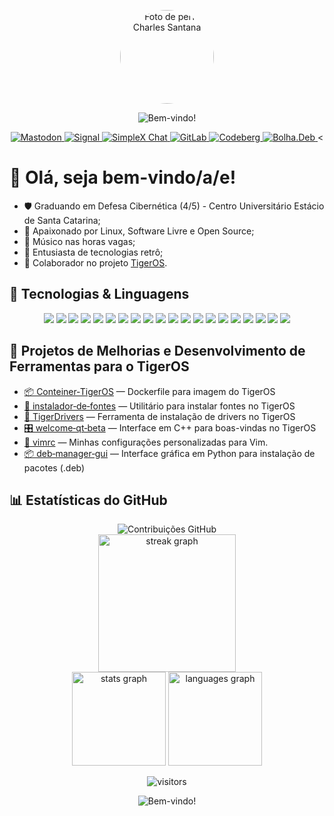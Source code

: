 <p align="center">
  <img src="https://github.com/selrahcsan.png" width="150" height="150" style="border-radius: 50%;" alt="Foto de perfil Charles Santana">
</p>

<p align="center">
  <img src="https://user-images.githubusercontent.com/74038190/212284115-f47cd8ff-2ffb-4b04-b5bf-4d1c14c0247f.gif" alt="Bem-vindo!" />
</p>

<div align="center">
  <a rel="me" href="https://mastodon.social/@charlesstna" target="_blank">
    <img src="https://img.shields.io/badge/Mastodon-6364FF?style=for-the-badge&logo=mastodon&logoColor=white" alt="Mastodon">
  </a>
  <a href="https://signal.me/#eu/4L3AX9j8C1E2fJd_5DVxyYjDds4F1s_jSRViEDfWhazXLJpbG15HF5uZLAPnyfkm" target="_blank">
    <img src="https://img.shields.io/badge/Signal-3A76F0?style=for-the-badge&logo=signal&logoColor=white" alt="Signal">
  </a>
  <a href="https://simplex.chat/contact#/?v=2-7&smp=smp%3A%2F%2F1OwYGt-yqOfe2IyVHhxz3ohqo3aCCMjtB-8wn4X_aoY%3D%40smp11.simplex.im%2FcSQYB-2aQldcMtfFoFM1ey0ILN2w_JQy%23%2F%3Fv%3D1-3%26dh%3DMCowBQYDK2VuAyEAabJCSOPYAbHL7sRwH5QgT96t31dp2XZWaAJK8dGB0nI%253D%26srv%3D6ioorbm6i3yxmuoezrhjk6f6qgkc4syabh7m3so74xunb5nzr4pwgfqd.onion" target="_blank">
    <img src="https://img.shields.io/badge/SimpleX%20Chat-000000?style=for-the-badge" alt="SimpleX Chat">
  </a>
  <a href="https://gitlab.com/charlesstna" target="_blank">
    <img src="https://img.shields.io/badge/GitLab-FC6D26?style=for-the-badge&logo=gitlab&logoColor=white" alt="GitLab">
  </a>
  <a href="https://codeberg.org/charlesstna" target="_blank">
    <img src="https://img.shields.io/badge/Codeberg-2185D0?style=for-the-badge&logo=codeberg&logoColor=white" alt="Codeberg">
  </a>
  <a href="https://bolha.dev/charlesstna" target="_blank">
    <img src="https://img.shields.io/badge/Bolha.Deb-ff5e5b?style=for-the-badge&logo=debian&logoColor=white" alt="Bolha.Deb">
  </a><
</div>

# 👋 Olá, seja bem-vindo/a/e!

- 🛡️ Graduando em Defesa Cibernética (4/5) - Centro Universitário Estácio de Santa Catarina;
- 🐧 Apaixonado por Linux, Software Livre e Open Source;
- 🎸 Músico nas horas vagas;
- 💾 Entusiasta de tecnologias retrô;
- 🐯 Colaborador no projeto [TigerOS](https://tigeros.com.br).

## 🚀 Tecnologias & Linguagens

<div align="center">
  <!-- Linguagens -->
  <img src="https://img.shields.io/badge/-Python-3776AB?logo=python&logoColor=white&style=for-the-badge" />
  <img src="https://img.shields.io/badge/-Bash-4EAA25?logo=gnubash&logoColor=white&style=for-the-badge" />
  <img src="https://img.shields.io/badge/-C-00599C?logo=c&logoColor=white&style=for-the-badge" />
  <img src="https://img.shields.io/badge/-C%23-239120?logo=csharp&logoColor=white&style=for-the-badge" />
  <img src="https://img.shields.io/badge/-.NET-512BD4?logo=dotnet&logoColor=white&style=for-the-badge" />
  <img src="https://img.shields.io/badge/-JavaScript-F7DF1E?logo=javascript&logoColor=black&style=for-the-badge" />
  <img src="https://img.shields.io/badge/-PHP-777BB4?logo=php&logoColor=white&style=for-the-badge" />
  <img src="https://img.shields.io/badge/-HTML5-E34F26?logo=html5&logoColor=white&style=for-the-badge" />
  <img src="https://img.shields.io/badge/-CSS3-1572B6?logo=css3&logoColor=white&style=for-the-badge" />
  <img src="https://img.shields.io/badge/-Node.js-339933?logo=nodedotjs&logoColor=white&style=for-the-badge" />
  <img src="https://img.shields.io/badge/-PowerShell-5391FE?logo=powershell&logoColor=white&style=for-the-badge" />

  <!-- Plataformas / SOs -->
  <img src="https://img.shields.io/badge/-Linux-FCC624?logo=linux&logoColor=black&style=for-the-badge" />
  <img src="https://img.shields.io/badge/-Ubuntu-E95420?logo=ubuntu&logoColor=white&style=for-the-badge" />
  <img src="https://img.shields.io/badge/-Debian-A81D33?logo=debian&logoColor=white&style=for-the-badge" />
  <img src="https://img.shields.io/badge/-Red%20Hat-EE0000?logo=redhat&logoColor=white&style=for-the-badge" />
  <img src="https://img.shields.io/badge/-Fedora-294172?logo=fedora&logoColor=white&style=for-the-badge" />
  <img src="https://img.shields.io/badge/-openSUSE-73BA25?logo=opensuse&logoColor=white&style=for-the-badge" />
  <img src="https://img.shields.io/badge/-Kali%20Linux-557C94?logo=kalilinux&logoColor=white&style=for-the-badge" />
  <img src="https://img.shields.io/badge/-Parrot%20OS-0085b2?logo=parrotsecurity&logoColor=white&style=for-the-badge" />

  <!-- Ferramentas -->
  <img src="https://img.shields.io/badge/-Docker-2496ED?logo=docker&logoColor=white&style=for-the-badge" />
</div>

## 🔧 Projetos de Melhorias e Desenvolvimento de Ferramentas para o TigerOS

- [📦 Conteiner‑TigerOS](https://github.com/selrahcsan/Conteiner-TigerOS) — Dockerfile para imagem do TigerOS <br/>
- [🔧 instalador‑de‑fontes](https://github.com/selrahcsan/instalador-de-fontes) — Utilitário para instalar fontes no TigerOS<br/>
- [🐧 TigerDrivers](https://github.com/selrahcsan/TigerDrivers) — Ferramenta de instalação de drivers no TigerOS<br/>
- [🎛 welcome‑qt‑beta](https://github.com/selrahcsan/welcome-qt-beta) — Interface em C++ para boas-vindas no TigerOS<br/>
- [📝 vimrc](https://github.com/selrahcsan/vimrc) — Minhas configurações personalizadas para Vim.<br/>
- [📦 deb‑manager‑gui](https://github.com/selrahcsan/deb-manager-gui) — Interface gráfica em Python para instalação de pacotes (.deb)<br/>

## 📊 Estatísticas do GitHub

<div align="center">
  <img src="https://github-contributor-stats.vercel.app/api?username=selrahcsan&limit=5&theme=dark&combine_all_yearly_contributions=true" alt="Contribuições GitHub" />
</div>

<div align="center">
  <img src="https://streak-stats.demolab.com?user=selrahcsan&locale=pt-br&mode=daily&theme=dark&hide_border=false&border_radius=5&order=3" height="220" alt="streak graph" />
</div>

<div align="center">
  <img src="https://github-readme-stats.vercel.app/api?username=selrahcsan&hide_title=false&hide_rank=false&show_icons=true&include_all_commits=true&count_private=true&disable_animations=false&theme=dark&locale=pt-br&hide_border=false&order=1" height="150" alt="stats graph" />
  <img src="https://github-readme-stats.vercel.app/api/top-langs?username=selrahcsan&locale=pt-br&hide_title=false&layout=compact&card_width=320&langs_count=5&theme=dark&hide_border=false&order=2" height="150" alt="languages graph" />
</div>

<p align="center">
  <img src="https://komarev.com/ghpvc/?username=selrahcsan&style=flat-square&color=blue" alt="visitors"/>
</p>

<p align="center">
  <img src="https://user-images.githubusercontent.com/74038190/212284115-f47cd8ff-2ffb-4b04-b5bf-4d1c14c0247f.gif" alt="Bem-vindo!" />
</p>
